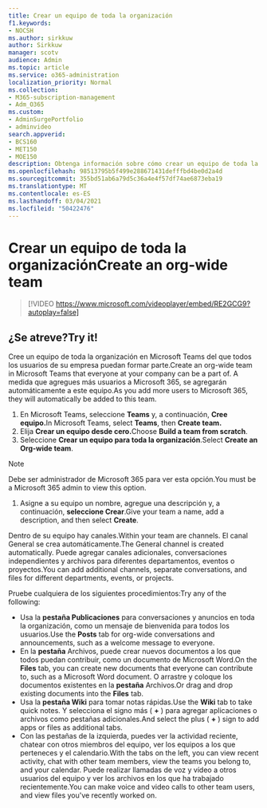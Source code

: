 ```yaml
---
title: Crear un equipo de toda la organización
f1.keywords:
- NOCSH
ms.author: sirkkuw
author: Sirkkuw
manager: scotv
audience: Admin
ms.topic: article
ms.service: o365-administration
localization_priority: Normal
ms.collection:
- M365-subscription-management
- Adm_O365
ms.custom:
- AdminSurgePortfolio
- adminvideo
search.appverid:
- BCS160
- MET150
- MOE150
description: Obtenga información sobre cómo crear un equipo de toda la organización en Microsoft Teams.
ms.openlocfilehash: 98513795b5f499e288671431defffbd4be0d2a4d
ms.sourcegitcommit: 355bd51ab6a79d5c36a4e4f57df74ae6873eba19
ms.translationtype: MT
ms.contentlocale: es-ES
ms.lasthandoff: 03/04/2021
ms.locfileid: "50422476"
---
```

# <a name="create-an-org-wide-team"></a><span data-ttu-id="5b7f5-103">Crear un equipo de toda la organización</span><span class="sxs-lookup"><span data-stu-id="5b7f5-103">Create an org-wide team</span></span>

> [!VIDEO https://www.microsoft.com/videoplayer/embed/RE2GCG9?autoplay=false]

## <a name="try-it"></a><span data-ttu-id="5b7f5-104">¿Se atreve?</span><span class="sxs-lookup"><span data-stu-id="5b7f5-104">Try it!</span></span>

<span data-ttu-id="5b7f5-105">Cree un equipo de toda la organización en Microsoft Teams del que todos los usuarios de su empresa puedan formar parte.</span><span class="sxs-lookup"><span data-stu-id="5b7f5-105">Create an org-wide team in Microsoft Teams that everyone at your company can be a part of.</span></span> <span data-ttu-id="5b7f5-106">A medida que agregues más usuarios a Microsoft 365, se agregarán automáticamente a este equipo.</span><span class="sxs-lookup"><span data-stu-id="5b7f5-106">As you add more users to Microsoft 365, they will automatically be added to this team.</span></span>

1. <span data-ttu-id="5b7f5-107">En Microsoft Teams, seleccione  **Teams** y, a continuación, **Cree equipo.**</span><span class="sxs-lookup"><span data-stu-id="5b7f5-107">In Microsoft Teams, select  **Teams**, then **Create team.**</span></span>
2. <span data-ttu-id="5b7f5-108">Elija **Crear un equipo desde cero.**</span><span class="sxs-lookup"><span data-stu-id="5b7f5-108">Choose  **Build a team from scratch**.</span></span>
3. <span data-ttu-id="5b7f5-109">Seleccione  **Crear un equipo para toda la organización**.</span><span class="sxs-lookup"><span data-stu-id="5b7f5-109">Select  **Create an Org-wide team**.</span></span>

> [!NOTE]
> <span data-ttu-id="5b7f5-110">Debe ser administrador de Microsoft 365 para ver esta opción.</span><span class="sxs-lookup"><span data-stu-id="5b7f5-110">You must be a Microsoft 365 admin to view this option.</span></span>

1. <span data-ttu-id="5b7f5-111">Asigne a su equipo un nombre, agregue una descripción y, a continuación,  **seleccione Crear**.</span><span class="sxs-lookup"><span data-stu-id="5b7f5-111">Give your team a name, add a description, and then select  **Create**.</span></span>

<span data-ttu-id="5b7f5-112">Dentro de su equipo hay canales.</span><span class="sxs-lookup"><span data-stu-id="5b7f5-112">Within your team are channels.</span></span> <span data-ttu-id="5b7f5-113">El canal General se crea automáticamente.</span><span class="sxs-lookup"><span data-stu-id="5b7f5-113">The General channel is created automatically.</span></span> <span data-ttu-id="5b7f5-114">Puede agregar canales adicionales, conversaciones independientes y archivos para diferentes departamentos, eventos o proyectos.</span><span class="sxs-lookup"><span data-stu-id="5b7f5-114">You can add additional channels, separate conversations, and files for different departments, events, or projects.</span></span>

<span data-ttu-id="5b7f5-115">Pruebe cualquiera de los siguientes procedimientos:</span><span class="sxs-lookup"><span data-stu-id="5b7f5-115">Try any of the following:</span></span>

- <span data-ttu-id="5b7f5-116">Usa la  **pestaña Publicaciones** para conversaciones y anuncios en toda la organización, como un mensaje de bienvenida para todos los usuarios.</span><span class="sxs-lookup"><span data-stu-id="5b7f5-116">Use the  **Posts** tab for org-wide conversations and announcements, such as a welcome message to everyone.</span></span>
- <span data-ttu-id="5b7f5-117">En la  **pestaña** Archivos, puede crear nuevos documentos a los que todos puedan contribuir, como un documento de Microsoft Word.</span><span class="sxs-lookup"><span data-stu-id="5b7f5-117">On the  **Files** tab, you can create new documents that everyone can contribute to, such as a Microsoft Word document.</span></span> <span data-ttu-id="5b7f5-118">O arrastre y coloque los documentos existentes en la  **pestaña** Archivos.</span><span class="sxs-lookup"><span data-stu-id="5b7f5-118">Or drag and drop existing documents into the  **Files** tab.</span></span>
- <span data-ttu-id="5b7f5-119">Usa la  **pestaña Wiki** para tomar notas rápidas.</span><span class="sxs-lookup"><span data-stu-id="5b7f5-119">Use the  **Wiki** tab to take quick notes.</span></span> <span data-ttu-id="5b7f5-120">Y selecciona el signo más ( **+** ) para agregar aplicaciones o archivos como pestañas adicionales.</span><span class="sxs-lookup"><span data-stu-id="5b7f5-120">And select the plus ( **+** ) sign to add apps or files as additional tabs.</span></span>
- <span data-ttu-id="5b7f5-121">Con las pestañas de la izquierda, puedes ver la actividad reciente, chatear con otros miembros del equipo, ver los equipos a los que perteneces y el calendario.</span><span class="sxs-lookup"><span data-stu-id="5b7f5-121">With the tabs on the left, you can view recent activity, chat with other team members, view the teams you belong to, and your calendar.</span></span> <span data-ttu-id="5b7f5-122">Puede realizar llamadas de voz y vídeo a otros usuarios del equipo y ver los archivos en los que ha trabajado recientemente.</span><span class="sxs-lookup"><span data-stu-id="5b7f5-122">You can make voice and video calls to other team users, and view files you've recently worked on.</span></span>